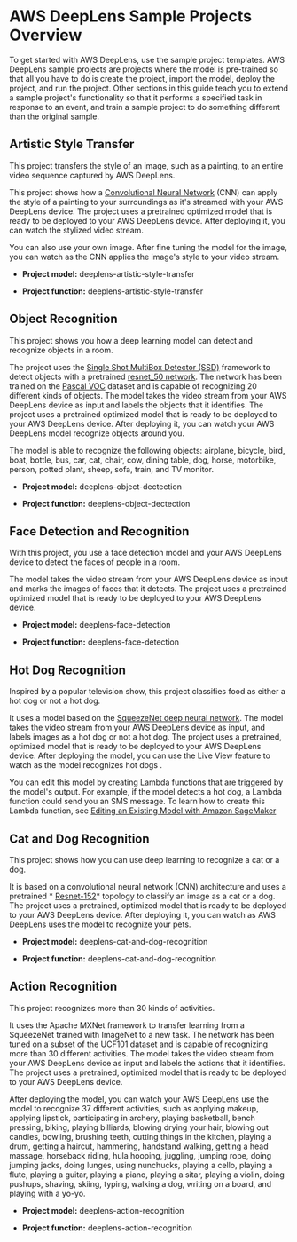 # AWS DeepLens Sample Projects Overview<a name="deeplens-templated-projects-overview"></a>

To get started with AWS DeepLens, use the sample project templates\. AWS DeepLens sample projects are projects where the model is pre\-trained so that all you have to do is create the project, import the model, deploy the project, and run the project\. Other sections in this guide teach you to extend a sample project's functionality so that it performs a specified task in response to an event, and train a sample project to do something different than the original sample\. 

## Artistic Style Transfer<a name="artistic-style-transfer"></a>

This project transfers the style of an image, such as a painting, to an entire video sequence captured by AWS DeepLens\.

This project shows how a [Convolutional Neural Network](http://gluon.mxnet.io/chapter04_convolutional-neural-networks/cnn-scratch.html) \(CNN\) can apply the style of a painting to your surroundings as it's streamed with your AWS DeepLens device\. The project uses a pretrained optimized model that is ready to be deployed to your AWS DeepLens device\. After deploying it, you can watch the stylized video stream\.

You can also use your own image\. After fine tuning the model for the image, you can watch as the CNN applies the image's style to your video stream\.

+ **Project model:** deeplens\-artistic\-style\-transfer

+ **Project function:** deeplens\-artistic\-style\-transfer

## Object Recognition<a name="object-recognition"></a>

This project shows you how a deep learning model can detect and recognize objects in a room\.

The project uses the [Single Shot MultiBox Detector \(SSD\)](http://gluon.mxnet.io/chapter08_computer-vision/object-detection.html) framework to detect objects with a pretrained [resnet\_50 network](https://mxnet.incubator.apache.org/versions/master/api/python/gluon/model_zoo.html)\. The network has been trained on the [Pascal VOC](http://host.robots.ox.ac.uk/pascal/VOC/) dataset and is capable of recognizing 20 different kinds of objects\. The model takes the video stream from your AWS DeepLens device as input and labels the objects that it identifies\. The project uses a pretrained optimized model that is ready to be deployed to your AWS DeepLens device\. After deploying it, you can watch your AWS DeepLens model recognize objects around you\.

The model is able to recognize the following objects: airplane, bicycle, bird, boat, bottle, bus, car, cat, chair, cow, dining table, dog, horse, motorbike, person, potted plant, sheep, sofa, train, and TV monitor\.

+ **Project model:** deeplens\-object\-dectection

+ **Project function:** deeplens\-object\-dectection

## Face Detection and Recognition<a name="face-detection-recognition"></a>

With this project, you use a face detection model and your AWS DeepLens device to detect the faces of people in a room\.

The model takes the video stream from your AWS DeepLens device as input and marks the images of faces that it detects\. The project uses a pretrained optimized model that is ready to be deployed to your AWS DeepLens device\. 

+ **Project model:** deeplens\-face\-detection

+ **Project function:** deeplens\-face\-detection

## Hot Dog Recognition<a name="hot-dog-not-hot-dog"></a>

Inspired by a popular television show, this project classifies food as either a hot dog or not a hot dog\.

It uses a model based on the [SqueezeNet deep neural network](http://gluon.mxnet.io/chapter08_computer-vision/fine-tuning.html)\. The model takes the video stream from your AWS DeepLens device as input, and labels images as a hot dog or not a hot dog\. The project uses a pretrained, optimized model that is ready to be deployed to your AWS DeepLens device\. After deploying the model, you can use the Live View feature to watch as the model recognizes hot dogs \.

You can edit this model by creating Lambda functions that are triggered by the model's output\. For example, if the model detects a hot dog, a Lambda function could send you an SMS message\. To learn how to create this Lambda function, see [Editing an Existing Model with Amazon SageMaker](deeplens-train-model.md)

## Cat and Dog Recognition<a name="cat-or-dog"></a>

This project shows how you can use deep learning to recognize a cat or a dog\.

It is based on a convolutional neural network \(CNN\) architecture and uses a pretrained * [Resnet\-152](http://docs.aws.amazon.com/general/latest/gr/glos-chap.html#resnet-152)* topology to classify an image as a cat or a dog\. The project uses a pretrained, optimized model that is ready to be deployed to your AWS DeepLens device\. After deploying it, you can watch as AWS DeepLens uses the model to recognize your pets\.

+ **Project model:** deeplens\-cat\-and\-dog\-recognition

+ **Project function:** deeplens\-cat\-and\-dog\-recognition

## Action Recognition<a name="action-recognition"></a>

This project recognizes more than 30 kinds of activities\.

It uses the Apache MXNet framework to transfer learning from a SqueezeNet trained with ImageNet to a new task\. The network has been tuned on a subset of the UCF101 dataset and is capable of recognizing more than 30 different activities\. The model takes the video stream from your AWS DeepLens device as input and labels the actions that it identifies\. The project uses a pretrained, optimized model that is ready to be deployed to your AWS DeepLens device\.

After deploying the model, you can watch your AWS DeepLens use the model to recognize 37 different activities, such as applying makeup, applying lipstick, participating in archery, playing basketball, bench pressing, biking, playing billiards, blowing drying your hair, blowing out candles, bowling, brushing teeth, cutting things in the kitchen, playing a drum, getting a haircut, hammering, handstand walking, getting a head massage, horseback riding, hula hooping, juggling, jumping rope, doing jumping jacks, doing lunges, using nunchucks, playing a cello, playing a flute, playing a guitar, playing a piano, playing a sitar, playing a violin, doing pushups, shaving, skiing, typing, walking a dog, writing on a board, and playing with a yo\-yo\.

+ **Project model:** deeplens\-action\-recognition

+ **Project function:** deeplens\-action\-recognition
